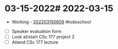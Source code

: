 # 03-15-2022# 2022-03-15
- Working
		- [202203150809](202203150809.md)
#todoschool 
- [ ] Speaker evaluation form
- [ ] Look at/start CSc 177 project 2
- [ ] Attend CSc 177 lecture